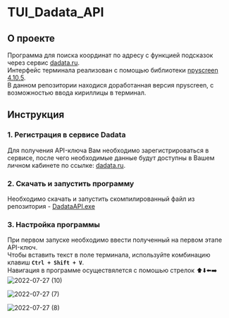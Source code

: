 # TUI_Dadata_API

## О проекте
Программа для поиска координат по адресу с функцией подсказок через сервис [dadata.ru](https://dadata.ru/profile/#info).  
Интерфейс терминала реализован с помощью библиотеки [npyscreen 4.10.5](https://pypi.org/project/npyscreen/4.10.5/).  
В данном репозитории находися доработанная версия npyscreen, с возможностью ввода кириллицы в терминал.

## Инструкция
### 1. Регистрация в сервисе Dadata
Для получения API-ключа Вам необходимо зарегистрироваться в сервисе, после чего необходимые данные будут доступны в Вашем личном кабинете по ссылке: [dadata.ru](https://dadata.ru/profile/#info).  
### 2. Скачать и запустить программу
Необходимо скачать и запустить скомпилированный файл из репозитория - [DadataAPI.exe](https://github.com/AlexMal923/TUI_Dadata_API/raw/master/DadataAPI.exe)
### 3. Настройка программы
При первом запуске необходимо ввести полученный на первом этапе API-ключ.  
Чтобы вставить текст в поле терминала, используйте комбинацию клавиш **`Ctrl + Shift + V`**.  
Навигация в программе осуществялется с помошью стрелок :arrow_up::arrow_down::arrow_left::arrow_right:
![2022-07-27 (10)](https://user-images.githubusercontent.com/84757904/181282692-66630de4-1240-4d4c-8a52-36d8e147fe13.png)



![2022-07-27 (7)](https://user-images.githubusercontent.com/84757904/181279083-7b4fae5b-7d95-4d45-8f38-5e312a3b3d9b.png)



![2022-07-27 (8)](https://user-images.githubusercontent.com/84757904/181279107-4b38c702-8181-43da-ad87-a8af88c7e127.png)
